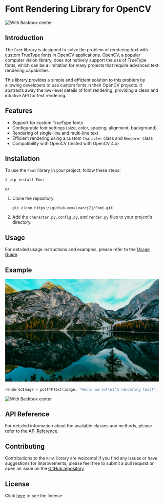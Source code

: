 # Font Rendering Library for OpenCV

![With Backbox center](https://github.com/ivanrj7j/Font/blob/main/docs/render8.png?raw=true)

## Introduction
The `Font` library is designed to solve the problem of rendering text with custom TrueType fonts in OpenCV applications. OpenCV, a popular computer vision library, does not natively support the use of TrueType fonts, which can be a limitation for many projects that require advanced text rendering capabilities.

This library provides a simple and efficient solution to this problem by allowing developers to use custom fonts in their OpenCV projects. It abstracts away the low-level details of font rendering, providing a clean and intuitive API for text rendering.

## Features
- Support for custom TrueType fonts
- Configurable font settings (size, color, spacing, alignment, background)
- Rendering of single-line and multi-line text
- Efficient rendering using a custom `Character` class and `Renderer` class
- Compatibility with OpenCV (tested with OpenCV 4.x)

## Installation
To use the `Font` library in your project, follow these steps:

```
$ pip install Font
```

or


1. Clone the repository:
   ```
   git clone https://github.com/ivanrj7j/Font.git
   ```
2. Add the `character.py`, `config.py`, and `render.py` files to your project's directory.

## Usage
For detailed usage instructions and examples, please refer to the [Usage Guide](https://github.com/ivanrj7j/Font/wiki/Usage).

## Example

![Raw Image](https://github.com/ivanrj7j/Font/blob/main/docs/image.jpg?raw=true)

```python
renderedImage = putTTFText(image, "Hello world!\nI'm rendering text!", (0, 0), "alktall.ttf", 1000, color=(255, 0, 0), spacing=20, wordSpacing=100, lineSpacing=30, backBox=(0, 0, 0), align="center")
```

![With Backbox center](https://github.com/ivanrj7j/Font/blob/main/docs/render8.png?raw=true)

## API Reference
For detailed information about the available classes and methods, please refer to the [API Reference](https://github.com/ivanrj7j/Font/wiki/API-Reference).

## Contributing
Contributions to the `Font` library are welcome! If you find any issues or have suggestions for improvements, please feel free to submit a pull request or open an issue on the [GitHub repository](https://github.com/ivanrj7j/Font).

## License
Click [here](https://raw.githubusercontent.com/ivanrj7j/Font/main/LICENSE) to see the license
